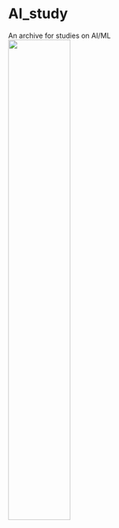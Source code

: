 # AI_study
An archive for studies on AI/ML
<br>
<img src="https://user-images.githubusercontent.com/68317603/134675563-cc8ff557-4d30-4b09-a855-c24855383a98.png" width="50%">
